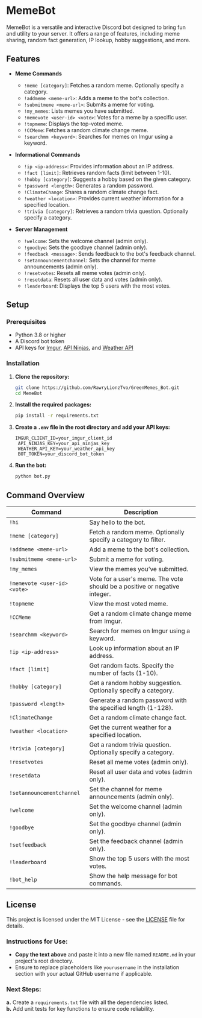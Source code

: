 # MemeBot

MemeBot is a versatile and interactive Discord bot designed to bring fun and utility to your server. It offers a range of features, including meme sharing, random fact generation, IP lookup, hobby suggestions, and more.

## Features

- **Meme Commands**
  - `!meme [category]`: Fetches a random meme. Optionally specify a category.
  - `!addmeme <meme-url>`: Adds a meme to the bot's collection.
  - `!submitmeme <meme-url>`: Submits a meme for voting.
  - `!my_memes`: Lists memes you have submitted.
  - `!memevote <user-id> <vote>`: Votes for a meme by a specific user.
  - `!topmeme`: Displays the top-voted meme.
  - `!CCMeme`: Fetches a random climate change meme.
  - `!searchmm <keyword>`: Searches for memes on Imgur using a keyword.

- **Informational Commands**
  - `!ip <ip-address>`: Provides information about an IP address.
  - `!fact [limit]`: Retrieves random facts (limit between 1-10).
  - `!hobby [category]`: Suggests a hobby based on the given category.
  - `!password <length>`: Generates a random password.
  - `!ClimateChange`: Shares a random climate change fact.
  - `!weather <location>`: Provides current weather information for a specified location.
  - `!trivia [category]`: Retrieves a random trivia question. Optionally specify a category.

- **Server Management**
  - `!welcome`: Sets the welcome channel (admin only).
  - `!goodbye`: Sets the goodbye channel (admin only).
  - `!feedback <message>`: Sends feedback to the bot's feedback channel.
  - `!setannouncementchannel`: Sets the channel for meme announcements (admin only).
  - `!resetvotes`: Resets all meme votes (admin only).
  - `!resetdata`: Resets all user data and votes (admin only).
  - `!leaderboard`: Displays the top 5 users with the most votes.

## Setup

### Prerequisites

- Python 3.8 or higher
- A Discord bot token
- API keys for [Imgur](https://api.imgur.com/), [API Ninjas](https://api-ninjas.com/), and [Weather API](https://www.weatherapi.com/)

### Installation

1. **Clone the repository:**
   ```bash
   git clone https://github.com/RawryLionzTvo/GreenMemes_Bot.git
   cd MemeBot

2. **Install the required packages:**
   ```bash
   pip install -r requirements.txt

3. **Create a `.env` file in the root directory and add your API keys:**
   ```env
   IMGUR_CLIENT_ID=your_imgur_client_id
    API_NINJAS_KEY=your_api_ninjas_key
    WEATHER_API_KEY=your_weather_api_key
    BOT_TOKEN=your_discord_bot_token

4. **Run the bot:**
   ```bash
   python bot.py

## Command Overview

| Command                | Description                                                                                      |
|------------------------|--------------------------------------------------------------------------------------------------|
| `!hi`                  | Say hello to the bot.                                                                           |
| `!meme [category]`     | Fetch a random meme. Optionally specify a category to filter.                                   |
| `!addmeme <meme-url>`  | Add a meme to the bot's collection.                                                              |
| `!submitmeme <meme-url>` | Submit a meme for voting.                                                                       |
| `!my_memes`            | View the memes you’ve submitted.                                                                 |
| `!memevote <user-id> <vote>` | Vote for a user's meme. The vote should be a positive or negative integer.                  |
| `!topmeme`             | View the most voted meme.                                                                        |
| `!CCMeme`              | Get a random climate change meme from Imgur.                                                     |
| `!searchmm <keyword>`  | Search for memes on Imgur using a keyword.                                                       |
| `!ip <ip-address>`     | Look up information about an IP address.                                                         |
| `!fact [limit]`        | Get random facts. Specify the number of facts (1-10).                                            |
| `!hobby [category]`    | Get a random hobby suggestion. Optionally specify a category.                                    |
| `!password <length>`   | Generate a random password with the specified length (1-128).                                    |
| `!ClimateChange`       | Get a random climate change fact.                                                                |
| `!weather <location>`  | Get the current weather for a specified location.                                                |
| `!trivia [category]`   | Get a random trivia question. Optionally specify a category.                                      |
| `!resetvotes`          | Reset all meme votes (admin only).                                                                |
| `!resetdata`           | Reset all user data and votes (admin only).                                                       |
| `!setannouncementchannel` | Set the channel for meme announcements (admin only).                                           |
| `!welcome`             | Set the welcome channel (admin only).                                                             |
| `!goodbye`             | Set the goodbye channel (admin only).                                                             |
| `!setfeedback`         | Set the feedback channel (admin only).                                                           |
| `!leaderboard`         | Show the top 5 users with the most votes.                                                        |
| `!bot_help`            | Show the help message for bot commands.                                                           |


## License

This project is licensed under the MIT License - see the [LICENSE](LICENSE) file for details.

### Instructions for Use:
- **Copy the text above** and paste it into a new file named `README.md` in your project's root directory.
- Ensure to replace placeholders like `yourusername` in the installation section with your actual GitHub username if applicable.

### Next Steps:
**a.** Create a `requirements.txt` file with all the dependencies listed.  
**b.** Add unit tests for key functions to ensure code reliability.
